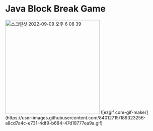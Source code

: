 # Java Block Break Game
<img width="300" alt="스크린샷 2022-09-09 오후 6 08 39" src="https://user-images.githubusercontent.com/84012715/189319165-82b64af9-e9d4-4255-aa06-2f81d1faefb1.png">
![ezgif com-gif-maker](https://user-images.githubusercontent.com/84012715/189323256-a8cd7a4c-e731-4df9-b684-47d18777ea9a.gif)

